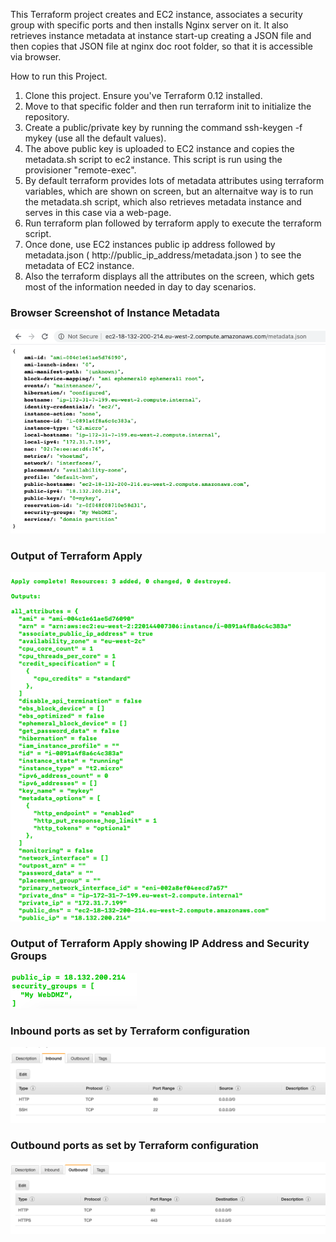 This Terraform project creates and EC2 instance, associates a security group with specific ports and then installs Nginx server on it. It also retrieves instance metadata at instance start-up creating a JSON file and then copies that JSON file at nginx doc root folder, so that it is accessible via browser.

How to run this Project.

1. Clone this project. Ensure you've Terraform 0.12 installed.
2. Move to that specific folder and then run terraform init to initialize the repository.
3. Create a public/private key by running the command ssh-keygen -f mykey (use all the default values).
4. The above public key is uploaded to EC2 instance and copies the metadata.sh script to ec2 instance. This script is run using the provisioner "remote-exec".
5. By default terraform provides lots of metadata attributes using terraform variables, which are shown on screen, but an alternaitve way is to run the metadata.sh script, which also retrieves metadata instance and serves in this case via a web-page.
6. Run terraform plan followed by terraform apply to execute the terraform script.
7. Once done, use EC2 instances public ip address followed by metadata.json ( http://public_ip_address/metadata.json ) to see the metadata of EC2 instance.
8. Also the terraform displays all the attributes on the screen, which gets most of the information needed in day to day scenarios.

### Browser Screenshot of Instance Metadata

![Browser Screenshot](https://github.com/mukesh51/c2-tf-metadata-fun/blob/master/images/Browser-screenshot.png)

### Output of Terraform Apply

![Terraform Apply Output](https://github.com/mukesh51/c2-tf-metadata-fun/blob/master/images/terraform-apply-output.png)

### Output of Terraform Apply showing IP Address and Security Groups

![Terraform Apply Output-2](https://github.com/mukesh51/c2-tf-metadata-fun/blob/master/images/terraform-apply-output-2.png)

### Inbound ports as set by Terraform configuration

![Inbound Ports](https://github.com/mukesh51/c2-tf-metadata-fun/blob/master/images/inbound-ports.png)

### Outbound ports as set by Terraform configuration

![Outbound Ports](https://github.com/mukesh51/c2-tf-metadata-fun/blob/master/images/outbound-ports.png)
